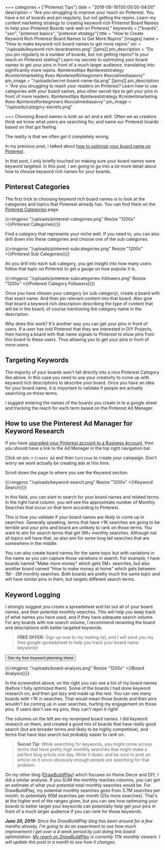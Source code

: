 +++
categories = ["Pinterest Tips"]
date = "2019-06-18T00:00:00-04:00"
description = "Are you struggling to improve your reach on Pinterest.  You have a lot of boards and pin regularly, but not getting the repins.  Learn my content marketing strategy to creating keyword rich Pinterest Board Names to help your Pinterest Boards rank well on Pinterest."
keywords = ["boards", "seo", "pinterest basics", "pinterest strategy"]
title = "How to Create Keyword Rich Pinterest Board Names to Get More Repins"
[images]
name = "How to make keyword rich board names to get more repins"
src = "/uploads/keyword-rich-boardnames.png"
[[pins]]
pin_description = "Do you pin regularly to a number of boards, but not getting repins? Is your reach on Pinterest stalling? Learn my secrets to optimizing your board names to get your pins in front of a much larger audience, translating into significantly more repins. #pinteresttips #pintereststrategy #contentmarketing #seo #pinterestforbeginners #socialmediasavvy"
pin_image = "/uploads/secret-board-name-tip.png"
[[pins]]
pin_description = "Are you struggling to reach your readers on Pinterest? Learn how to use categories with your board names, plus other secret tips to get your pins in front of more readers. #pinteresttips #pintereststrategy #contentmarketing #seo #pinterestforbeginners #socialmediasavvy"
pin_image = "/uploads/category-secrets.png"

+++
Choosing Board names is both an art and a skill. Often we as creators think we know what users are searching for, and name our Pinterest boards based on that gut feeling.

The reality is that we often get it completely wrong.

In my previous post, I talked about [how to optimize your board name on Pinterest](https://www.thediyblogger.com/blog/how-to-optimize-your-pinterest-board-name/ "How to optimize your board name on Pinterest").

In that post, I only briefly touched on making sure your board names were keyword targeted.  In this post, I am going to go into a lot more detail about how to choose keyword rich names for your boards.

## Pinterest Categories

The first trick to choosing keyword rich board names is to look at the categories and topics that Pinterest already has.  You can find them on the [Pinterest Categories](https://www.pinterest.com/categories/ "Pinterest Categories") page.

{{<imgproc "/uploads/pinterest-categories.png" Resize "1200x" >}}Pinterest Categories{{</imgproc>}}

Find a category that represents your niche well.  If you need to, you can also drill down into these categories and choose one of the sub categories.

{{<imgproc "/uploads/pinterest-subcategories.png" Resize "1200x" >}}Pinterest Sub Categories{{</imgproc>}}

As you drill into each sub category, you get insight into how many users follow that topic on Pinterest to get a gauge on how popular it is.

{{<imgproc "/uploads/pinterest-subcategories-followers.png" Resize "1200x" >}}Pinterest Category Followers{{</imgproc>}}

Once you have chosen your category (or sub category), create a board with that exact name.  And then pin relevant content into that board.  Also give that board a keyword rich description describing the type of content that will be in the board, of course mentioning the category name in the description.

Why does this work?  It's another way you can get your pins in front of users.  If a user has told Pinterest that they are interested in DIY Projects, then having a board with that name signals to Pinterest to show pins from this board to these users.  Thus allowing you to get your pins in front of more users.

## Targeting Keywords

The majority of your boards won't fall directly into a nice Pinterest Category like above.  In this case you need to use your creativity to come up with keyword rich descriptions to describe your board.  Once you have an idea for your board name, it is important to validate if people are actually searching on those terms.

I suggest entering the names of the boards you create in to a google sheet and tracking the reach for each term based on the Pinterest Ad Manager.

## How to use the Pinterest Ad Manager for Keyword Research

If you have [upgraded your Pinterest account to a Business Account](https://www.thediyblogger.com/blog/how-to-set-up-a-pinterest-business-account/ "How to set up a Pinterest Business Account"), then you should have a link to the Ad Manager in the top right navigation bar.

Click on `Ads` > `Create Ad` and then `Continue` to create your campaign.  Don't worry we wont actually be creating ads at this time.

Scroll down the page to where you see the Keyword section.

{{<imgproc "/uploads/keyword-search.png" Resize "1200x" >}}Keyword Search{{</imgproc>}}

In this field, you can start to search for your board names and related terms.  In the right hand column, you will see the approximate number of Monthly Searches that occur on that term according to Pinterest.

This is how you validate if your board names are likely to come up in searches.  Generally speaking, terms that have <1K searches are going to be terrible and your pins and board are unlikely to rank on those terms.  You want to aim for search terms that get 5M+ monthly searches.  Although not all topics will have that, so also aim for some long tail searches that are somewhere in the middle.

You can also create board names for the same topic but with variations in the name so you can capture those variations in search.  For example, I have boards named "Make more money" which gets 5M+ searches, but also another board named "How to make money at home" which gets between 1M - 2M monthly searches.  Both boards are pretty much the same topic and will have similar pins in them, but targets different search terms.

## Keyword Logging

I strongly suggest you create a spreadsheet and list out all of your board names, and their potential monthly searches.  This will help you keep track of what names you have used, and if they have adequate search volume.  For any boards with low search volume, I recommend renaming the board and descriptions with better targeted keywords.

> **FREE OFFER:** Sign up now to my mailing list, and I will send you my free google spreadsheet to help you track your board name keywords!

<button type="button" class="button primary" data-toggle="modal" data-target="#signupModal" onClick="ga('send', 'event', 'Email Signup', 'Click', 'Keyword Planning Sheet');">Get my free keyword planning sheet</button>

{{<imgproc "/uploads/board-analysis.png" Resize "1200x" >}}Board Analysis{{</imgproc>}}

In the screenshot above, on the right you can see a list of my board names (before I fully optimized them).  Some of the boards I had done keyword research on, and then got lazy and made up the rest.  You can see many boards with <1K in searches.  That would mean those boards and their pins wouldn't be coming up in user searches, hurting my engagement on those pins.  If users don't see my pins, they can't repin it right!

The columns on the left are my revamped board names.  I did keyword research on them, and created a good mix of boards that have really good search (but are broader terms and likely to be highly competitive), and terms that have less search but probably easier to rank on.

> **Secret Tip:**  While searching for keywords, you might come across terms that have pretty high monthly searches that might make a perfect blog article one day.  Write it down, and be sure to post an article on it since obviously enough people are searching for that problem.

On my other blog ([DrawBuildPlay](https://www.drawbuildplay.com "DrawBuildPlay - Home Decor and DIY")) which focuses on Home Decor and DIY, I did a similar analysis.  If you SUM the monthly reaches columns, you can get an estimate of what your potential total monthly searches would be.  For DrawBuildPlay, my potential monthly searches goes from 3.7M searches per month, to potentially 95M searches per month (25x more searches).  That's at the higher end of the ranges given, but you can see how optimizing your boards to better target your keywords can potentially help get your pins in front of a much larger audience if you can rank for those keywords.

**_June 20, 2019:_** _Since the DrawBuildPlay blog has been around for a few months already, I'm going to do an experiment to see how much improvement I get over a 4 week period by just doing this board optimization._  [_My reach on DrawBuildPlay_](https://www.pinterest.com/drawbuildplay/ "DrawBuildPlay on Pinterest") _is currently 111k monthly viewers.  I will update this post in a month to see how it changes._